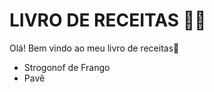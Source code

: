 # LIVRO DE RECEITAS :man_cook:

Olá! Bem vindo ao meu livro de receitas:wave:

- Strogonof de Frango
- Pavê

